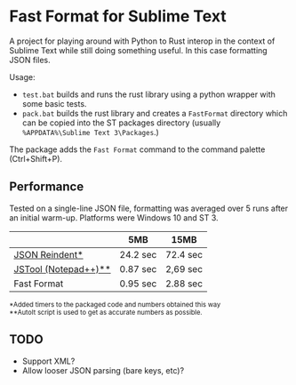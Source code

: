 Fast Format for Sublime Text
============================

A project for playing around with Python to Rust interop in the context of
Sublime Text while still doing something useful. In this case formatting JSON files.

Usage:

 - `test.bat` builds and runs the rust library using a python wrapper with some basic tests.
 - `pack.bat` builds the rust library and creates a `FastFormat` directory which can be copied into the ST packages directory (usually `%APPDATA%\Sublime Text 3\Packages`.)

The package adds the `Fast Format` command to the command palette (Ctrl+Shift+P).

Performance
-----------

Tested on a single-line JSON file, formatting was averaged over 5 runs after an initial warm-up. Platforms were Windows 10 and ST 3. 

|                     | 5MB       | 15MB      
|---------------------|-----------|-----------
| [JSON Reindent*](https://github.com/ThomasKliszowski/json_reindent) | 24.2 sec | 72.4 sec
| [JSTool (Notepad++)**](https://github.com/sunjw/jstoolnpp) | 0.87 sec | 2,69 sec
| Fast Format         | 0.95 sec  | 2.88 sec

<sup>*Added timers to the packaged code and numbers obtained this way<br>
**AutoIt script is used to get as accurate numbers as possible.</sup>

TODO
----

 - Support XML?
 - Allow looser JSON parsing (bare keys, etc)?
